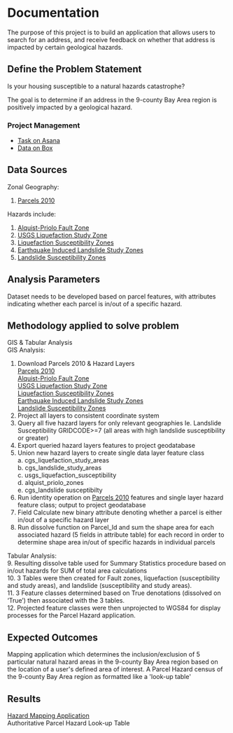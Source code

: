 # Documentation  

The purpose of this project is to build an application that allows users to search for an address, and receive feedback on whether that address is impacted by certain geological hazards.

## Define the Problem Statement  

Is your housing susceptible to a natural hazards catastrophe?   

The goal is to determine if an address in the 9-county Bay Area region is positively impacted by a geological hazard. 

### Project Management  

- [Task on Asana](https://app.asana.com/0/412103232252676/795829633431058/f)  
- [Data on Box](https://mtcdrive.app.box.com/folder/53006798123)  

## Data Sources  

Zonal Geography:
1. [Parcels 2010](https://mtcdrive.app.box.com/s/ny0olvpw64x6ftxwhbi34m2phm6hqzce)

Hazards include: 
1. [Alquist-Priolo Fault Zone](https://mtc.maps.arcgis.com/home/item.html?id=1935ec41c8b04a21bff1ebb1e5c050ca)
2. [USGS Liquefaction Study Zone](https://mtc.maps.arcgis.com/home/item.html?id=044546a891414c90a17a54bb2aa594bb)
3. [Liquefaction Susceptibility Zones](https://mtc.maps.arcgis.com/home/item.html?id=b88a7506b3054189b2cbd475371b1199)
4. [Earthquake Induced Landslide Study Zones](https://mtc.maps.arcgis.com/home/item.html?id=2b40285fe87a402db105de31dd124dc0#overview)  
5. [Landslide Susceptibility Zones](https://mtcdrive.app.box.com/s/6qa52hq69ifk15hk3bi1xjyey22bombl)

## Analysis Parameters  

Dataset needs to be developed based on parcel features, with attributes indicating whether each parcel is in/out of a specific hazard. 


## Methodology applied to solve problem  

GIS & Tabular Analysis  
GIS Analysis:
1. Download Parcels 2010 & Hazard Layers  
    [Parcels 2010](https://mtcdrive.app.box.com/s/ny0olvpw64x6ftxwhbi34m2phm6hqzce)  
    [Alquist-Priolo Fault Zone](https://mtc.maps.arcgis.com/home/item.html?id=1935ec41c8b04a21bff1ebb1e5c050ca)  
    [USGS Liquefaction Study Zone](https://mtc.maps.arcgis.com/home/item.html?id=044546a891414c90a17a54bb2aa594bb)  
    [Liquefaction Susceptibility Zones](https://mtc.maps.arcgis.com/home/item.html?id=b88a7506b3054189b2cbd475371b1199)  
    [Earthquake Induced Landslide Study Zones](https://mtc.maps.arcgis.com/home/item.html?id=2b40285fe87a402db105de31dd124dc0#overview)  
    [Landslide Susceptibility Zones](https://mtcdrive.app.box.com/s/6qa52hq69ifk15hk3bi1xjyey22bombl)  
2. Project all layers to consistent coordinate system
3. Query all five hazard layers for only relevant geographies
    Ie. Landslide Susceptibility GRIDCODE>=7 (all areas with high landslide susceptibility or greater)
4. Export queried hazard layers features to project geodatabase
5. Union new hazard layers to create single data layer feature class  
    a. cgs_liquefaction_study_areas  
    b. cgs_landslide_study_areas  
    c. usgs_liquefaction_susceptibility  
    d. alquist_priolo_zones  
    e. cgs_landslide susceptibilty 
6. Run identity operation on [Parcels 2010](https://mtcdrive.app.box.com/s/ny0olvpw64x6ftxwhbi34m2phm6hqzce) features and single layer hazard feature class; output to project geodatabase  
7. Field Calculate new binary attribute denoting whether a parcel is either in/out of a specific hazard layer
8. Run dissolve function on Parcel_Id and sum the shape area for each associated hazard (5 fields in attribute table) for each record in order to determine shape area in/out of specific hazards in individual parcels

Tabular Analysis:  
9. Resulting dissolve table used for Summary Statistics procedure based on in/out hazards for SUM of total area calculations  
10. 3 Tables were then created for Fault zones, liquefaction (susceptibility and study areas), and landslide (susceptibility and study areas).  
11. 3 Feature classes determined based on True denotations (dissolved on ‘True’) then associated with the 3 tables.  
12. Projected feature classes were then unprojected to WGS84 for display processes for the Parcel Hazard application.  


## Expected Outcomes  

Mapping application which determines the inclusion/exclusion of 5 particular natural hazard areas in the 9-county Bay Area region based on the location of a user's defined area of interest.
A Parcel Hazard census of the 9-county Bay Area region as formatted like a 'look-up table'

## Results  

[Hazard Mapping Application](http://hazard-env.p7guw9p8ma.us-west-2.elasticbeanstalk.com/)  
Authoritative Parcel Hazard Look-up Table


